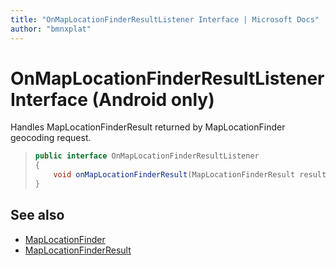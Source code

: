 ```yaml
---
title: "OnMapLocationFinderResultListener Interface | Microsoft Docs"
author: "bmnxplat"
---
```


# OnMapLocationFinderResultListener Interface (Android only)

Handles MapLocationFinderResult returned by MapLocationFinder geocoding request.

>```java
> public interface OnMapLocationFinderResultListener
> {
>     void onMapLocationFinderResult(MapLocationFinderResult result);
> }
>```

## See also

* [MapLocationFinder](../MapLocationFinder-class.md)
* [MapLocationFinderResult](../MapLocationFinderResult-class.md)
